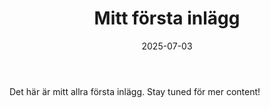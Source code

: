 ﻿---
title: "Mitt första inlägg"
date: "2025-07-03"
tags: ["introduktion", "hugo", "netlify"]
description: "En liten hälsning från din nystartade blogg!"
---

Det här är mitt allra första inlägg. Stay tuned för mer content!
